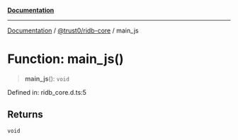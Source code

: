 [**Documentation**](../../../README.md)

***

[Documentation](../../../packages.md) / [@trust0/ridb-core](../README.md) / main\_js

# Function: main\_js()

> **main\_js**(): `void`

Defined in: ridb\_core.d.ts:5

## Returns

`void`

